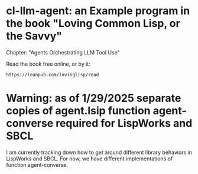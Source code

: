 # cl-llm-agent: an Example program in the book "Loving Common Lisp, or the Savvy"

Chapter: "Agents Orchestrating LLM Tool Use"

Read the book free online, or by it:

    https://leanpub.com/lovinglisp/read
	
# Warning: as of 1/29/2025 separate copies of agent.lsip function agent-converse required for LispWorks and SBCL

I am currently tracking down how to get around different library behaviors in LispWorks and SBCL. For now, we have different implementations of function agent-converse.


